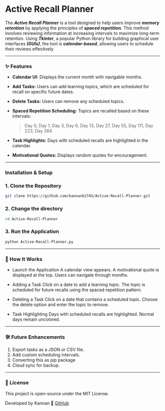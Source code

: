 # Active Recall Planner

The ***Active Recall Planner*** is a tool designed to help users improve ***memory retention*** by applying the principles of ***spaced repetition***. This method involves reviewing information at increasing intervals to maximize long-term retention. Using ***Tkinter***, a popular Python library for building graphical user interfaces ***(GUIs)***, the tool is ***calendar-based***, allowing users to schedule their reviews effectively
<br>

---

### ✨ Features
- **Calendar UI:** Displays the current month with navigable months.
- **Add Tasks:** Users can add learning topics, which are scheduled for recall on specific future dates.
- **Delete Tasks:** Users can remove any scheduled topics.
- **Spaced Repetition Scheduling:** Topics are recalled based on these intervals:

    >Day 0, Day 1, Day 3, Day 6, Day 13, Day 27, Day 55, Day 111, Day 223, Day 364


- **Task Highlights:** Days with scheduled recalls are highlighted in the calendar.
- **Motivational Quotes:** Displays random quotes for encouragement.


---

### **Installation & Setup**

### **1. Clone the Repository**
```sh
git clone https://github.com/kannanb2745/Active-Recall-Planner.git
```

### **2. Change the directory**
```sh
cd Active-Recall-Planner
```

### **3. Run the Application**

```sh
python Active-Recall-Planner.py
```

---

### 📖 How It Works

*   Launch the Application
    A calendar view appears.
    A motivational quote is displayed at the top.
    Users can navigate through months.

*   Adding a Task
    Click on a date to add a learning topic.
    The topic is scheduled for future recalls using the spaced repetition pattern.

*   Deleting a Task
    Click on a date that contains a scheduled topic.
    Choose the delete option and enter the topic to remove.

*   Task Highlighting
    Days with scheduled recalls are highlighted.
    Normal days remain uncolored.

---

### 🛠 Future Enhancements


1. Export tasks as a JSON or CSV file.
2. Add custom scheduling intervals.
3. Converting this as pip package
4. Cloud sync for backup.

---
### 📄 License

This project is open-source under the MIT License.


Developed by Kannan
🔗 [GitHub](https://github.com/kannanb2745/Active-Recall-Planner "kannanb2745/Active-Recall-Planner")